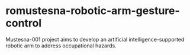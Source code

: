 # romustesna-robotic-arm-gesture-control
Mustesna-001 project aims to develop an artificial intelligence-supported robotic arm to address occupational hazards.
